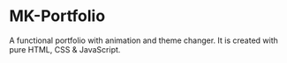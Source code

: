 # MK-Portfolio

A functional portfolio with animation and theme changer. 
It is created with pure HTML, CSS & JavaScript. 
